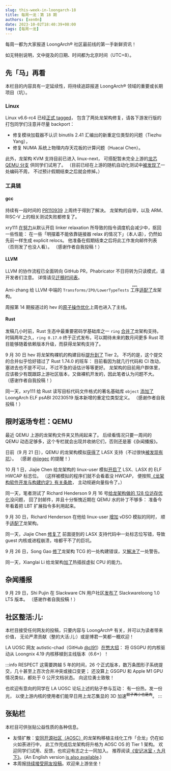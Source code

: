 ```yaml
---
slug: this-week-in-loongarch-18
title: 每周一龙：第 18 期
authors: [xen0n]
date: 2023-10-02T18:40:39+08:00
tags: [每周一龙]
---
```


每周一都为大家报道 LoongArch&reg; 社区最前线的第一手新鲜资讯！

<!-- truncate -->

如无特别说明，文中提及的日期、时间都为北京时间（UTC+8）。

## 先「马」再看

本栏目的内容具有一定延续性，将持续追踪报道 LoongArch&reg; 领域的重要或长期项目（坑）。

### Linux

Linux v6.6-rc4 已经[正式 tagged](https://lore.kernel.org/lkml/CAHk-=wia2-4DRvD-aXz70AV64yrt+Vr50MxHiDunZ71dHATv-Q@mail.gmail.com/)，
包含了两处龙架构修复，请各下游发行版的打包同学们注意并尽量 backport：

* 修复模块加载器不认识 binutils 2.41 汇编出的新重定位类型的问题（Tiezhu Yang），
* 修复 NUMA 系统上物理内存天花板的计算问题（Huacai Chen）。

此外，龙架构 KVM 支持目前已进入 linux-next，
可搭配暂未完全上游的[龙芯 QEMU 分支](https://github.com/loongson/qemu/tree/kvm-loongarch)
供同学们试用了。
（目前已经在上游的随机自动化测试中[被发现了](https://lore.kernel.org/loongarch/d5ba4268-eef0-46be-8314-fccad55f41e2@infradead.org/)一处编码不周，
不过预计假期结束之后就会修掉。）

### 工具链

#### gcc

持续有一段时间的 [PR110939](https://gcc.gnu.org/bugzilla/show_bug.cgi?id=110939)
上周终于得到了解决。
龙架构的自举，以及 ARM、RISC-V 上的相关测试失败都修复了。

xry111 [在努力](https://github.com/xry111/gcc/commits/xry111/explicit-relocs-auto)从默认开启
linker relaxation 所导致的指令调度机会减少中，抠回一些性能：
在一些「明摆着不能依靠链接器 relax 的情况下」（本人语），仍然如先前一样生成
explicit relocs。
他准备在假期结束之后将此工作发向邮件列表（否则发了也没人看）。
（感谢作者自我投稿！）

#### LLVM

LLVM 的协作流程已全面转向 GitHub PR，Phabricator 不日将转为只读模式，请开发者们注意。
详情请见[迁移时间表](https://discourse.llvm.org/t/update-on-github-pull-requests/71540)。

Ami-zhang 给 LLVM 中端的 `Transforms/IPO/LowerTypeTests` <ruby>工序<rt>pass</rt></ruby>[适配了](https://github.com/llvm/llvm-project/pull/67312)龙架构。

周报第 14 期报道过的 hev 的[原子操作优化](https://reviews.llvm.org/D159252)上周也进入了主线。

#### Rust

发稿几小时前，Rust 生态中最重要密码学基础库之一 `ring`
[合并了](https://github.com/briansmith/ring/pull/1632)龙架构支持。
时隔两年之久，`ring 0.17.0` 终于正式发布，可以期待未来的数月间更多 Rust
项目能够随着依赖版本升级，而获得龙架构支持了。

9 月 30 日 hev 将龙架构裸机的构建目标[提升到了](https://github.com/rust-lang/rust/pull/115368)
Tier 2。
不巧的是，这个提交的合并似乎恰好错过了 Rust 1.74.0 的班车：
目前看因为就几行代码和 CI 改动，塞进去也不是不可以，不过不急的话估计等等更好。
龙架构的目前用户群体里，应该极少有既跟踪上游社区版本，又做裸机开发的，因此笔者认为问题不大。
（感谢作者自我投稿！）

同一天，xry111 给 Rust 读写目标代码文件格式的著名基础库 `object`
[添加了](https://github.com/gimli-rs/object/pull/578) LoongArch ELF psABI
20230519 版本新增的重定位类型定义。
（感谢作者自我投稿！）

## 限时返场专栏：QEMU

最近 QEMU 上游的龙架构文件夹又热闹起来了。
后续看情况只要一周间的 QEMU 动态足够多，这个专栏就会出现并收纳它们，否则还是塞《杂闻播报》。

日前（9 月 21 日），QEMU 的龙架构模拟[获得了](https://gitlab.com/qemu-project/qemu/-/commit/55394dcbec8f0c29c30e792c102a0edd50a52bf4)
LASX 支持（不过很快[被发现有坑](https://gitlab.com/qemu-project/qemu/-/issues/1907)）。
（感谢 [@jiegec](https://github.com/jiegec) 的提醒！）

10 月 1 日，Jiajie Chen 给龙架构的 linux-user 模拟[开启了](https://patchwork.kernel.org/project/qemu-devel/patch/20231001085315.1692667-1-c@jia.je/)
LSX、LASX 的 ELF HWCAP 标志位。
（这样被模拟的程序们就不会看着没 HWCAP，
便按照[《龙架构软件开发与构建约定》有关条款](https://github.com/loongson/la-softdev-convention/blob/2975b325e1d31c8b52d75f9948d627343c5a454c/la-softdev-convention.adoc#91-kernel-development)，
主动规避向量指令了。）

同一天，笔者测试了 Richard Henderson 9 月 16 号[给龙架构做的 128 位访存优化](https://patchwork.kernel.org/project/qemu-devel/list/?series=784972)没问题，
回了封邮件，并且十分惭愧近期在 QEMU 水的补丁不够多：
准备今年看着把 LBT 扩展指令多利用起来。

9 月 30 日，Richard Henderson 在他给 linux-user [增加](https://patchwork.kernel.org/project/qemu-devel/list/?series=788954)
vDSO 模拟的同时，
顺手[适配了](https://patchwork.kernel.org/project/qemu-devel/patch/20230930021529.987950-16-richard.henderson@linaro.org/)龙架构。

同一天，Jiajie Chen [修复了](https://patchwork.kernel.org/project/qemu-devel/patch/20230930112837.1871691-1-c@jia.je/)
前面提到的 LASX 支持代码中一处标志位写错，导致 guest 内核或进程崩溃，啥都干不了的巨坑。

9 月 26 日，Song Gao [修了](https://patchwork.kernel.org/project/qemu-devel/patch/20230926075819.3602537-1-gaosong@loongson.cn/)龙架构
TCG 的一处构建错误，又[解决了](https://patchwork.kernel.org/project/qemu-devel/patch/20230926071253.3601021-1-gaosong@loongson.cn/)一处警告。

同一天，Xianglai Li 给龙架构[加了](https://patchwork.kernel.org/project/qemu-devel/list/?series=787587)热插拔虚拟 CPU 的能力。

## 杂闻播报

9 月 29 日，Shi Pujin 在 Slackware CN 用户社区[发布了](http://slackwarecn.github.io/2023/09/29/Slackwareloong1.0%E5%8F%91%E5%B8%83%EF%BC%81/)
Slackwareloong 1.0 LTS 版本。
（感谢作者自我投稿！）


## 社区整活:儿:

本栏目接受任何网友的投稿，只要内容与 LoongArch&reg; 有关，并可以为读者带来价值，
无论严肃贡献（整的大活:儿:）或是博君一笑都一概欢迎！

LA UOSC 网友 autistic-chad（GitHub [@cl91](https://github.com/cl91)）[在憋大招](https://bbs.loongarch.org/d/303-gsgpu)：
将 GSGPU 的内核驱动从 Loongnix 4.19 内核移植到主线版本（6.6+）！

:::info RESPECT
这需要跨越 5 年的时间，26 个正式版本，数万条图形子系统提交，几十甚至上百次合并冲突或接口变更；
还没算上 GSGPU 和 Apple M1 GPU 情况类似，都处于 0 公开文档状态。
向这位勇士致敬！

也欢迎有意向的同学在 LA UOSC 论坛上述的贴子参与互动：
有一份热，发一份光，
以使上游内核的使用者们能早日用上龙芯集显的 3D 加速<sup>~~蚊子再小也是肉~~</sup>。
:::

## 张贴栏

本栏目可供张贴公益性质的各种信息。

* 友情扩散：[安同开源社区（AOSC）](https://aosc.io)的龙架构移植主线化工作「合龙」仍在如火如荼进行中，
  此工作完成后龙架构将升格为 AOSC OS 的 Tier 1 架构。
  欢迎同学们试用、反馈，也欢迎有志之士一同加入。
  推荐阅读[《安记冰室・九月下》](https://github.com/AOSC-Dev/newsroom/blob/bfa12c12b1f819adab0fa568e906e682e0fbc244/coffee-break/20230922/zh_CN.md)。(An
  English version [is also available](https://github.com/AOSC-Dev/newsroom/blob/bfa12c12b1f819adab0fa568e906e682e0fbc244/coffee-break/20230922/en.md).)
* 本周报[持续接受网友投稿][call-for-submissions]。欢迎来上游坐坐！

[call-for-submissions]: https://github.com/loongson-community/areweloongyet/issues/16

